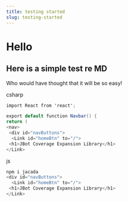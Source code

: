 ```yaml
---
title: testing started
slug: testing-started
---
```


# Hello

## Here is a simple test re MD

Who would have thought that it will be so easy!

csharp

```csharp
import React from 'react';

export default function Navbar() {
return (
<nav>
 <div id="navButtons">
  <Link id="homeBtn" to="/">
 <h1>JBot Coverage Expansion Library</h1>
</Link>
```
js

```js:addOns.js
npm i jacada
<div id="navButtons">
  <Link id="homeBtn" to="/">
 <h1>JBot Coverage Expansion Library</h1>
</Link>
```

